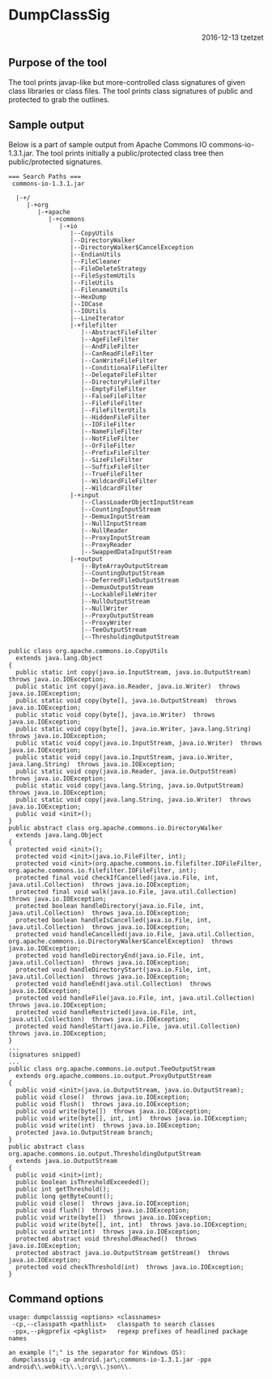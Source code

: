 <h1>DumpClassSig</h1>

<div align="right">2016-12-13 tzetzet</div>

Purpose of the tool
-------------------

The tool prints javap-like but more-controlled class signatures of given
class libraries or class files. The tool prints class signatures of public
and protected to grab the outlines.

Sample output
-------------

Below is a part of sample output from Apache Commons IO commons-io-1.3.1.jar.
The tool prints initially a public/protected class tree then public/protected
signatures.

    === Search Paths ===
     commons-io-1.3.1.jar
    
      |-+/
         |-+org
            |-+apache
               |-+commons
                  |-+io
                     |--CopyUtils
                     |--DirectoryWalker
                     |--DirectoryWalker$CancelException
                     |--EndianUtils
                     |--FileCleaner
                     |--FileDeleteStrategy
                     |--FileSystemUtils
                     |--FileUtils
                     |--FilenameUtils
                     |--HexDump
                     |--IOCase
                     |--IOUtils
                     |--LineIterator
                     |-+filefilter
                        |--AbstractFileFilter
                        |--AgeFileFilter
                        |--AndFileFilter
                        |--CanReadFileFilter
                        |--CanWriteFileFilter
                        |--ConditionalFileFilter
                        |--DelegateFileFilter
                        |--DirectoryFileFilter
                        |--EmptyFileFilter
                        |--FalseFileFilter
                        |--FileFileFilter
                        |--FileFilterUtils
                        |--HiddenFileFilter
                        |--IOFileFilter
                        |--NameFileFilter
                        |--NotFileFilter
                        |--OrFileFilter
                        |--PrefixFileFilter
                        |--SizeFileFilter
                        |--SuffixFileFilter
                        |--TrueFileFilter
                        |--WildcardFileFilter
                        |--WildcardFilter
                     |-+input
                        |--ClassLoaderObjectInputStream
                        |--CountingInputStream
                        |--DemuxInputStream
                        |--NullInputStream
                        |--NullReader
                        |--ProxyInputStream
                        |--ProxyReader
                        |--SwappedDataInputStream
                     |-+output
                        |--ByteArrayOutputStream
                        |--CountingOutputStream
                        |--DeferredFileOutputStream
                        |--DemuxOutputStream
                        |--LockableFileWriter
                        |--NullOutputStream
                        |--NullWriter
                        |--ProxyOutputStream
                        |--ProxyWriter
                        |--TeeOutputStream
                        |--ThresholdingOutputStream
    
    public class org.apache.commons.io.CopyUtils
      extends java.lang.Object
    {
      public static int copy(java.io.InputStream, java.io.OutputStream)  throws java.io.IOException;
      public static int copy(java.io.Reader, java.io.Writer)  throws java.io.IOException;
      public static void copy(byte[], java.io.OutputStream)  throws java.io.IOException;
      public static void copy(byte[], java.io.Writer)  throws java.io.IOException;
      public static void copy(byte[], java.io.Writer, java.lang.String)  throws java.io.IOException;
      public static void copy(java.io.InputStream, java.io.Writer)  throws java.io.IOException;
      public static void copy(java.io.InputStream, java.io.Writer, java.lang.String)  throws java.io.IOException;
      public static void copy(java.io.Reader, java.io.OutputStream)  throws java.io.IOException;
      public static void copy(java.lang.String, java.io.OutputStream)  throws java.io.IOException;
      public static void copy(java.lang.String, java.io.Writer)  throws java.io.IOException;
      public void <init>();
    }
    public abstract class org.apache.commons.io.DirectoryWalker
      extends java.lang.Object
    {
      protected void <init>();
      protected void <init>(java.io.FileFilter, int);
      protected void <init>(org.apache.commons.io.filefilter.IOFileFilter, org.apache.commons.io.filefilter.IOFileFilter, int);
      protected final void checkIfCancelled(java.io.File, int, java.util.Collection)  throws java.io.IOException;
      protected final void walk(java.io.File, java.util.Collection)  throws java.io.IOException;
      protected boolean handleDirectory(java.io.File, int, java.util.Collection)  throws java.io.IOException;
      protected boolean handleIsCancelled(java.io.File, int, java.util.Collection)  throws java.io.IOException;
      protected void handleCancelled(java.io.File, java.util.Collection, org.apache.commons.io.DirectoryWalker$CancelException)  throws java.io.IOException;
      protected void handleDirectoryEnd(java.io.File, int, java.util.Collection)  throws java.io.IOException;
      protected void handleDirectoryStart(java.io.File, int, java.util.Collection)  throws java.io.IOException;
      protected void handleEnd(java.util.Collection)  throws java.io.IOException;
      protected void handleFile(java.io.File, int, java.util.Collection)  throws java.io.IOException;
      protected void handleRestricted(java.io.File, int, java.util.Collection)  throws java.io.IOException;
      protected void handleStart(java.io.File, java.util.Collection)  throws java.io.IOException;
    }
    ...
    (signatures snipped)
    ...
    public class org.apache.commons.io.output.TeeOutputStream
      extends org.apache.commons.io.output.ProxyOutputStream
    {
      public void <init>(java.io.OutputStream, java.io.OutputStream);
      public void close()  throws java.io.IOException;
      public void flush()  throws java.io.IOException;
      public void write(byte[])  throws java.io.IOException;
      public void write(byte[], int, int)  throws java.io.IOException;
      public void write(int)  throws java.io.IOException;
      protected java.io.OutputStream branch;
    }
    public abstract class org.apache.commons.io.output.ThresholdingOutputStream
      extends java.io.OutputStream
    {
      public void <init>(int);
      public boolean isThresholdExceeded();
      public int getThreshold();
      public long getByteCount();
      public void close()  throws java.io.IOException;
      public void flush()  throws java.io.IOException;
      public void write(byte[])  throws java.io.IOException;
      public void write(byte[], int, int)  throws java.io.IOException;
      public void write(int)  throws java.io.IOException;
      protected abstract void thresholdReached()  throws java.io.IOException;
      protected abstract java.io.OutputStream getStream()  throws java.io.IOException;
      protected void checkThreshold(int)  throws java.io.IOException;
    }

Command options
---------------

    usage: dumpclasssig <options> <classnames>
     -cp,--classpath <pathlist>   classpath to search classes
     -ppx,--pkgprefix <pkglist>   regexp prefixes of headlined package names

    an example (";" is the separator for Windows OS):
     dumpclasssig -cp android.jar\;commons-io-1.3.1.jar -ppx android\\.webkit\\.\;org\\.json\\.
